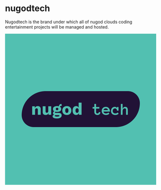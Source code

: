 # nugodtech
Nugodtech is the brand under which all of nugod clouds coding entertainment projects will be managed and hosted. 


![nugod tech logo](/nugod-tech-logo.png?raw=true "nugod tech logo")

